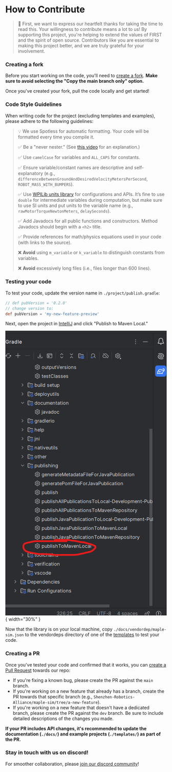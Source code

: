 # How to Contribute

> 🙏 First, we want to express our heartfelt thanks for taking the time to read this. Your willingness to contribute means a lot to us! By supporting this project, you're helping to extend the values of FIRST and the spirit of open source. Contributors like you are essential to making this project better, and we are truly grateful for your involvement.

### Creating a fork
Before you start working on the code, you'll need to [create a fork](https://github.com/Shenzhen-Robotics-Alliance/maple-sim/fork). **Make sure to avoid selecting the "Copy the main branch only" option.**

Once you've created your fork, pull the code locally and get started!

### Code Style Guidelines

When writing code for the project (excluding templates and examples), please adhere to the following guidelines:

> 💡 We use Spotless for automatic formatting. Your code will be formatted every time you compile it.
> 
> ✅ Be a "never nester." (See [this video](https://www.youtube.com/watch?v=CFRhGnuXG-4) for an explanation.)
>
> ✅ Use `camelCase` for variables and `ALL_CAPS` for constants.
>
> ✅ Ensure variable/constant names are descriptive and self-explanatory (e.g., `differenceBetweenGroundAndDesiredVelocityMetersPerSecond`, `ROBOT_MASS_WITH_BUMPERS`).
>
> ✅ Use [WPILib units library](https://docs.wpilib.org/pt/latest/docs/software/basic-programming/java-units.html) for configurations and APIs. It’s fine to use `double` for intermediate variables during computation, but make sure to use SI units and put units to the variable name (e.g., `rawMotorTorqueNewtonMeters`, `delaySeconds`).
>
> ✅ Add Javadocs for all public functions and constructors. Method Javadocs should begin with a `<h2>` title.
>
> ✅ Provide references for math/physics equations used in your code (with links to the source).
>
> ❌ **Avoid** using `m_variable` or `k_variable` to distinguish constants from variables.
>
> ❌ **Avoid** excessively long files (i.e., files longer than 600 lines).

### Testing your code

To test your code, update the version name in `./project/publish.gradle`:

```groovy
// def pubVersion = '0.2.0'
// change version to:
def pubVersion = 'my-new-feature-preview'
```

Next, open the project in [IntelliJ](https://www.jetbrains.com/idea/) and click "Publish to Maven Local."

![](./media/publish%20to%20maven%20local.png){ width="30%" }

Now that the library is on your local machine, copy `./docs/vendordep/maple-sim.json` to the vendordeps directory of one of the [templates](https://github.com/Shenzhen-Robotics-Alliance/maple-sim/tree/main/templates) to test your code.

### Creating a PR
Once you've tested your code and confirmed that it works, you can [create a Pull Request](https://github.com/Shenzhen-Robotics-Alliance/maple-sim/compare) towards our repo:
- If you're fixing a known bug, please create the PR against the `main` branch.
- If you're working on a new feature that already has a branch, create the PR towards that specific branch (e.g., `Shenzhen-Robotics-Alliance/maple-sim/tree/a-new-feature`).
- If you're working on a new feature that doesn't have a dedicated branch, please create the PR against the `dev` branch. Be sure to include detailed descriptions of the changes you made.

**If your PR includes API changes, it's recommended to update the documentation (`./docs/`) and example projects (`./templates/`) as part of the PR.**

### Stay in touch with us on discord!
For smoother collaboration, please [join our discord community](https://discord.com/invite/tWn45Qm6ub)!